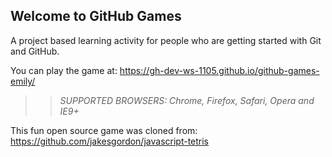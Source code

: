 ## Welcome to GitHub Games

A project based learning activity for people who are getting started with Git and GitHub.

You can play the game at: https://gh-dev-ws-1105.github.io/github-games-emily/

>> _*SUPPORTED BROWSERS*: Chrome, Firefox, Safari, Opera and IE9+_

This fun open source game was cloned from: https://github.com/jakesgordon/javascript-tetris
